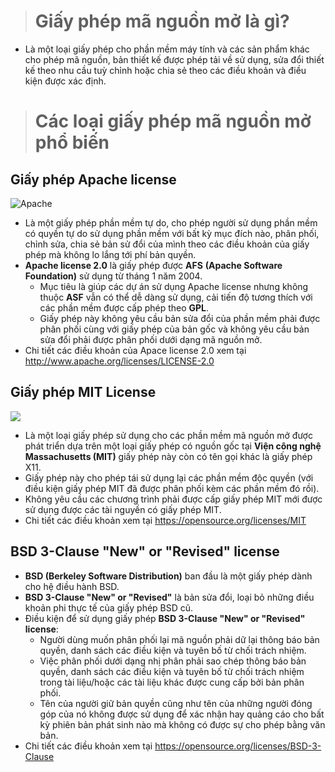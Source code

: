 ># Giấy phép mã nguồn mở là gì?

- Là một loại giấy phép cho phần mềm máy tính và các sản phẩm khác cho phép mã nguồn, bản thiết kế được phép tải về sử dụng, sửa đổi thiết kế theo nhu cầu tuỳ chỉnh hoặc chia sẻ theo các điều khoản và điều kiện được xác định.
># Các loại giấy phép mã nguồn mở phổ biến
## Giấy phép Apache license
![Apache](https://imgur.com/SaC8jDI.png)
- Là một giấy phép phần mềm tự do, cho phép người sử dụng phần mềm có quyền tự do sử dụng phần mềm với bất kỳ mục đích nào, phân phối, chỉnh sửa, chia sẻ bản sử đổi của mình theo các điều khoản của giấy phép mà không lo lắng tới phí bản quyền.
- **Apache license 2.0** là giấy phép được **AFS** **(Apache Software Foundation)** sử dụng từ tháng 1 năm 2004.
  - Mục tiêu là giúp các dự án sử dụng Apache license nhưng không thuộc **ASF** vẫn có thể dễ dàng sử dụng, cải tiến độ tương thích với các phần mềm được cấp phép theo **GPL**. 
  - Giấy phép này không yêu cầu bản sửa đổi của phần mềm phải được phân phối cùng với giấy phép của bản gốc và không yêu cầu bản sửa đổi phải được phân phối dưới dạng mã nguồn mở.
- Chi tiết các điều khoản của Apace license 2.0 xem tại http://www.apache.org/licenses/LICENSE-2.0
## Giấy phép MIT License
![](https://i.imgur.com/XuFw274.png)
- Là một loại giấy phép sử dụng cho các phần mềm mã nguồn mở được phát triển dựa trên một loại giấy phép có nguồn gốc tại **Viện công nghệ Massachusetts (MIT)** giấy phép này còn có tên gọi khác là giấy phép X11.
- Giấy phép này cho phép tái sử dụng lại các phần mềm độc quyền (với điều kiện giấy phép MIT đã được phân phối kèm các phần mềm đó rồi).
- Không yêu cầu các chương trình phải được cấp giấy phép MIT mới được sử dụng được các tài nguyền có giấy phép MIT.
- Chi tiết các điều khoản xem tại https://opensource.org/licenses/MIT
## BSD 3-Clause "New" or "Revised" license
- **BSD (Berkeley Software Distribution)** ban đầu là một giấy phép dành cho hệ điều hành BSD.
- **BSD 3-Clause "New" or "Revised"** là bản sửa đổi, loại bỏ những điều khoản phi thực tế của giấy phép BSD cũ.
- Điều kiện để sử dụng giấy phép **BSD 3-Clause "New" or "Revised" license**:
  - Người dùng muốn phân phối lại mã nguồn phải dữ lại thông báo bản quyền, danh sách các điều kiện và tuyên bố từ chối trách nhiệm. 
  - Việc phân phối dưới dạng nhị phân phải sao chép thông báo bản quyền, danh sách các điều kiện và tuyên bố từ chối trách nhiệm trong tài liệu/hoặc các tài liệu khác được cung cấp bởi bản phân phối.
  - Tên của người giữ bản quyền cũng như tên của những người đóng góp của nó không được sử dụng để xác nhận hay quảng cáo cho bất kỳ phiên bản phát sinh nào mà không có được sự cho phép bằng văn bản.
- Chi tiết các điều khoản xem tại https://opensource.org/licenses/BSD-3-Clause
